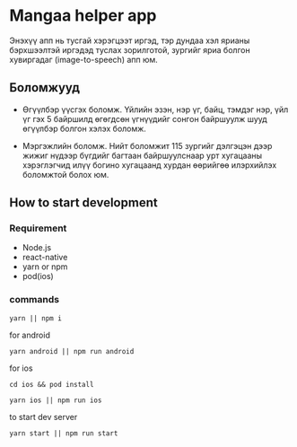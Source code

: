 # Mangaa helper app

Энэхүү апп нь тусгай хэрэгцээт иргэд, тэр дундаа хэл ярианы бэрхшээлтэй иргэдэд туслах зорилготой, зургийг яриа болгон хувиргадаг (image-to-speech) апп юм. 

## Боломжууд

- Өгүүлбэр үүсгэх боломж. Үйлийн эзэн, нэр үг, байц, тэмдэг нэр, үйл үг гэх 5 байршилд өгөгдсөн үгнүүдийг сонгон байршуулж шууд өгүүлбэр болгон хэлэх боломж.

- Мэргэжлийн боломж. Нийт боломжит 115 зургийг дэлгэцэн дээр жижиг нүдээр бүгдийг багтаан байршуулснаар урт хугацааны хэрэглэгчид илүү богино хугацаанд хурдан өөрийгөө илэрхийлэх боломжтой болох юм.

## How to start development

### Requirement

- Node.js
- react-native
- yarn or npm
- pod(ios)

### commands

```yarn || npm i```

for android

```yarn android || npm run android```

for ios

```cd ios && pod install```

```yarn ios || npm run ios```

to start dev server

```yarn start || npm run start```